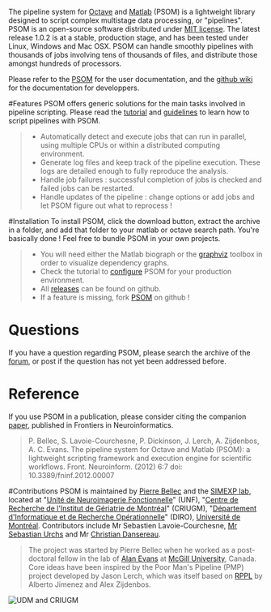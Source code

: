 The pipeline system for [Octave](http://www.gnu.org/software/octave/) and [Matlab](http://www.mathworks.com/) (PSOM) is a lightweight library designed to script complex multistage data processing, or "pipelines". PSOM is an open-source software distributed under [MIT license](http://opensource.org/licenses/MIT). The latest release 1.0.2 is at a stable, production stage, and has been tested under Linux, Windows and Mac OSX. PSOM can handle smoothly pipelines with thousands of jobs involving tens of thousands of files, and distribute those amongst hundreds of processors. 

Please refer to the [PSOM](website) for the user documentation, and the [github wiki](https://github.com/SIMEXP/psom/wiki) for the documentation for developpers. 

#Features
PSOM offers generic solutions for the main tasks involved in pipeline scripting. Please read the [tutorial](how_to_use_psom.html) and [guidelines](pipeline_coding_guidelines.html) to learn how to script pipelines with PSOM. 
 
> * Automatically detect and execute jobs that can run in parallel, using multiple CPUs or within a distributed computing environment.
> * Generate log files and keep track of the pipeline execution. These logs are detailed enough to fully reproduce the analysis.
> * Handle job failures : successful completion of jobs is checked and failed jobs can be restarted.
> * Handle updates of the pipeline : change options or add jobs and let PSOM figure out what to reprocess !

#Installation
To install PSOM, click the download button, extract the archive in a folder, and add that folder to your matlab or octave search path. 
You're basically done ! Feel free to bundle PSOM in your own projects.
> * You will need either the Matlab biograph or the [graphviz](http://www.graphviz.org/) toolbox in order to visualize dependency graphs.
> * Check the tutorial to [configure](psom_configuration.html) PSOM for your production environment.
> * All [releases](https://github.com/SIMEXP/psom/releases) can be found on github.
> * If a feature is missing, fork [PSOM](https://github.com/SIMEXP/psom) on github !

# Questions
If you have a question regarding PSOM, please search the archive of the [forum](http://www.nitrc.org/forum/forum.php?forum_id=1316), or post if the question has not yet been addressed before. 

# Reference
If you use PSOM in a publication, please consider citing the companion [paper](http://www.frontiersin.org/neuroinformatics/10.3389/fninf.2012.00007/abstract), published in Frontiers in Neuroinformatics.
>P. Bellec, S. Lavoie-Courchesne, P. Dickinson, J. Lerch, A. Zijdenbos, A. C. Evans. The pipeline system for Octave and Matlab (PSOM): a lightweight scripting framework and execution engine for scientific workflows. Front. Neuroinform. (2012) 6:7 doi: 10.3389/fninf.2012.00007

#Contributions
PSOM is maintained by [Pierre Bellec](http://simexp-lab.org/brainwiki/doku.php?id=pierrebellec) and the [SIMEXP lab](http://simexp-lab.org), located at "[Unité de Neuroimagerie Fonctionnelle](http://www.unf-montreal.ca/)" (UNF), "[Centre de Recherche de l'Institut de Gériatrie de Montréal](http://www.criugm.qc.ca/)" (CRIUGM), "[Département d'Informatique et de Recherche Opérationnelle](http://www.iro.umontreal.ca/)" (DIRO), [Université de Montréal](http://www.umontreal.ca/). Contributors include Mr Sebastien Lavoie-Courchesne, [Mr Sebastian Urchs](https://github.com/surchs) and Mr [Christian Dansereau](https://github.com/cdansereau).
>The project was started by Pierre Bellec when he worked as a post-doctoral fellow in the lab of [Alan Evans](http://www.bic.mni.mcgill.ca/~alan/) at [McGill University](http://www.mcgill.ca/), Canada. 
>Core ideas have been inspired by the Poor Man's Pipeline (PMP) project developed by Jason Lerch, which was itself based on [RPPL](http://www.bic.mni.mcgill.ca/~jason/rppl/rppl.html) by Alberto Jimenez and Alex Zijdenbos. 

![UDM and CRIUGM](https://raw.githubusercontent.com/SIMEXP/psom/gh-pages/logos_criugm_udm.png)
